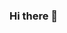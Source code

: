 ### Hi there 👋

<!--
**dev6214/dev6214** is a ✨ _special_ ✨ repository because its `README.md` (this file) appears on your GitHub profile.

Here are some ideas to get you started:
<h1 align="center"> नमस्ते 🙏 My name is Dev Verma</h1>
<h3 align="center">A Passionate Data Sciencetist
<img src="https://www.softprodigy.com/wp-content/uploads/2021/06/JS-Development-Gif.gif" align="center" width="100%" >


- 🔭 I’m currently working on ...
- 🌱 I’m currently learning ...
- 👯 I’m looking to collaborate on ...
- 🤔 I’m looking for help with ...
- 💬 Ask me about ...
- 📫 How to reach me: ...
- 😄 Pronouns: ...
- ⚡ Fun fact: ...
-->
